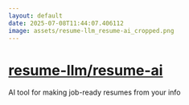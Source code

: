 ```yaml
---
layout: default
date: 2025-07-08T11:44:07.406112
image: assets/resume-llm_resume-ai_cropped.png
---
```


# [resume-llm/resume-ai](https://github.com/resume-llm/resume-ai)

AI tool for making job-ready resumes from your info
